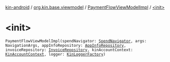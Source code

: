[kin-android](../../index.md) / [org.kin.base.viewmodel](../index.md) / [PaymentFlowViewModelImpl](index.md) / [&lt;init&gt;](./-init-.md)

# &lt;init&gt;

`PaymentFlowViewModelImpl(spendNavigator: `[`SpendNavigator`](../../org.kin.base.viewmodel.tools/-spend-navigator/index.md)`, args: NavigationArgs, appInfoRepository: `[`AppInfoRepository`](../../org.kin.sdk.base.repository/-app-info-repository/index.md)`, invoiceRepository: `[`InvoiceRepository`](../../org.kin.sdk.base.repository/-invoice-repository/index.md)`, kinAccountContext: `[`KinAccountContext`](../../org.kin.sdk.base/-kin-account-context/index.md)`, logger: `[`KinLoggerFactory`](../../org.kin.sdk.base.tools/-kin-logger-factory/index.md)`)`